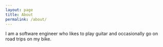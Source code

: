 ```yaml
---
layout: page
title: About
permalink: /about/
---
```


I am a software engineer who likes to play guitar and occasionally go on road trips on my bike.
